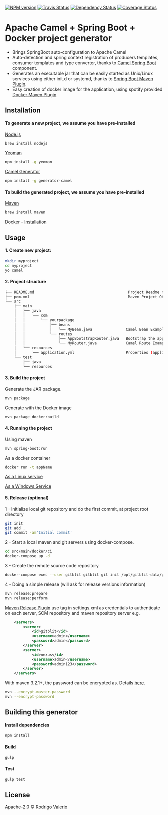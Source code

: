 [![NPM version][npm-image]][npm-url] [![Travis Status][travis-image]][travis-url] [![Dependency Status][daviddm-image]][daviddm-url] [![Coverage Status][coveralls-image]][coveralls-url]

# Apache Camel + Spring Boot + Docker project generator

 * Brings SpringBoot auto-configuration to Apache Camel
 * Auto-detection and spring context registration of producers templates, consumer templates and type converter, thanks to [Camel Spring Boot](http://camel.apache.org/spring-boot.html) component.
 * Generates an executable jar that can be easily started as Unix/Linux services using either init.d or systemd, thanks to [Spring Boot Maven Plugin](http://docs.spring.io/spring-boot/docs/1.4.0.RELEASE/maven-plugin/index.html).
 * Easy creation of docker image for the application, using spotify provided [Docker Maven Plugin](https://github.com/spotify/docker-maven-plugin)


## Installation

#### To generate a new project, we assume you have pre-installed

[Node.js](https://nodejs.org/)

```bash
brew install nodejs
``` 

[Yeoman](http://yeoman.io)

```bash
npm install -g yeoman
```

[Camel Generator](https://github.com/rsvalerio/generator-camel)

```bash
npm install -g generator-camel
```

#### To build the generated project, we assume you have pre-installed

[Maven](http://maven.apache.org/)

```bash
brew install maven
```

Docker - [Installation](https://docs.docker.com/engine/installation/)

## Usage

#### 1. Create new project:

```bash
mkdir myproject
cd myproject
yo camel
```

#### 2. Project structure

```bash
├── README.md                                          Project Readme file
├── pom.xml                                            Maven Project Object Model file
└── src
    ├── main
    │   ├── java
    │   │   └── com
    │   │       └── yourpackage
    │   │           ├── beans
    │   │           │   └── MyBean.java               Camel Bean Example
    │   │           └── routes
    │   │               ├── AppBootstrapRouter.java   Bootstrap the app
    │   │               └── MyRouter.java             Camel Route Example
    │   └── resources
    │       └── application.yml                       Properties (application.properties) file
    └── test
        ├── java
        └── resources
```

#### 3. Build the project

Generate the JAR package.

```bash
mvn package
```

Generate with the Docker image


```bash
mvn package docker:build
```

#### 4. Running the project

Using maven

```bash
mvn spring-boot:run
```

As a docker container

```bash
docker run -t appName
```

[As a Linux service](http://docs.spring.io/spring-boot/docs/current/reference/html/deployment-install.html#deployment-service)

[As a Windows Service](http://docs.spring.io/spring-boot/docs/current/reference/html/deployment-windows.html)

#### 5. Release (optional)

1 - Initialize local git repository and do the first commit, at project root directory

```bash
git init
git add .
git commit -am'Initial commit'
```

2 - Start a local maven and git servers using docker-compose.

```bash
cd src/main/docker/ci
docker-compose up -d
```

3 - Create the remote source code repository 

```bash
docker-compose exec --user gitblit gitblit git init /opt/gitblit-data/git/appName.git --bare
```

4 - Doing a simple release (will ask for release versions information)

```bash
mvn release:prepare
mvn release:perform
```

[Maven Release Plugin](http://maven.apache.org/maven-release/maven-release-plugin/) use <servers> tag in settings.xml as credentials to authenticate on each server, SCM repository and maven repository server e.g.

```xml
	<servers>
		<server>
			<id>gitblit</id>
			<username>admin</username>
			<password>admin</password>
		</server>
		<server>
			<id>nexus</id>
			<username>admin</username>
			<password>admin123</password>
		</server>
	</servers>
```

With maven 3.2.1+, the password can be encrypted as. Details [here](https://maven.apache.org/guides/mini/guide-encryption.html).

```bash
mvn --encrypt-master-password
mvn --encrypt-password
```


## Building this generator

#### Install dependencies
```bash
npm install
```

#### Build
```bash
gulp
```

#### Test
```bash
gulp test
```



## License

Apache-2.0 © [Rodrigo Valerio]()


[npm-image]: https://badge.fury.io/js/generator-camel.svg
[npm-url]: https://npmjs.org/package/generator-camel

[travis-image]: https://travis-ci.org/rsvalerio/generator-camel.svg?branch=master
[travis-url]: https://travis-ci.org/rsvalerio/generator-camel

[daviddm-image]: https://david-dm.org/rsvalerio/generator-camel.svg?theme=shields.io
[daviddm-url]: https://david-dm.org/rsvalerio/generator-camel

[coveralls-image]: https://coveralls.io/repos/github/rsvalerio/generator-camel/badge.png
[coveralls-url]: https://coveralls.io/github/rsvalerio/generator-camel
